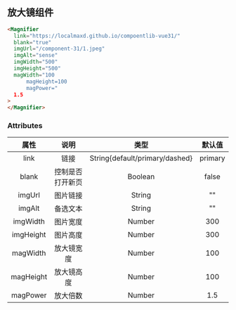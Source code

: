 ## 放大镜组件

<magnifierIndex></magnifierIndex>

```html
<Magnifier
  link="https://localmaxd.github.io/compoentlib-vue31/"
  blank="true"
  imgUrl="/component-31/1.jpeg"
  imgAlt="sense"
  imgWidth="500"
  imgHeight="500"
  magWidth="100
      magHeight=100
      magPower="
  1.5
>
</Magnifier>
```

### Attributes

|   属性    |       说明       |              类型              | 默认值  |
| :-------: | :--------------: | :----------------------------: | :-----: |
|   link    |       链接       | String{default/primary/dashed} | primary |
|   blank   | 控制是否打开新页 |            Boolean             |  false  |
|  imgUrl   |     图片链接     |             String             |   ""    |
|  imgAlt   |     备选文本     |             String             |   ""    |
| imgWidth  |     图片宽度     |             Number             |   300   |
| imgHeight |     图片高度     |             Number             |   300   |
| magWidth  |    放大镜宽度    |             Number             |   100   |
| magHeight |    放大镜高度    |             Number             |   100   |
| magPower  |     放大倍数     |             Number             |   1.5   |
